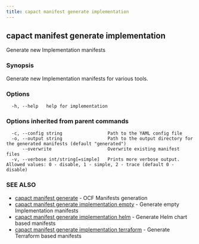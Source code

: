 ```yaml
---
title: capact manifest generate implementation
---
```


## capact manifest generate implementation

Generate new Implementation manifests

### Synopsis

Generate new Implementation manifests for various tools.

### Options

```
  -h, --help   help for implementation
```

### Options inherited from parent commands

```
  -c, --config string                 Path to the YAML config file
  -o, --output string                 Path to the output directory for the generated manifests (default "generated")
      --overwrite                     Overwrite existing manifest files
  -v, --verbose int/string[=simple]   Prints more verbose output. Allowed values: 0 - disable, 1 - simple, 2 - trace (default 0 - disable)
```

### SEE ALSO

* [capact manifest generate](capact_manifest_generate.md)	 - OCF Manifests generation
* [capact manifest generate implementation empty](capact_manifest_generate_implementation_empty.md)	 - Generate empty Implementation manifests
* [capact manifest generate implementation helm](capact_manifest_generate_implementation_helm.md)	 - Generate Helm chart based manifests
* [capact manifest generate implementation terraform](capact_manifest_generate_implementation_terraform.md)	 - Generate Terraform based manifests

